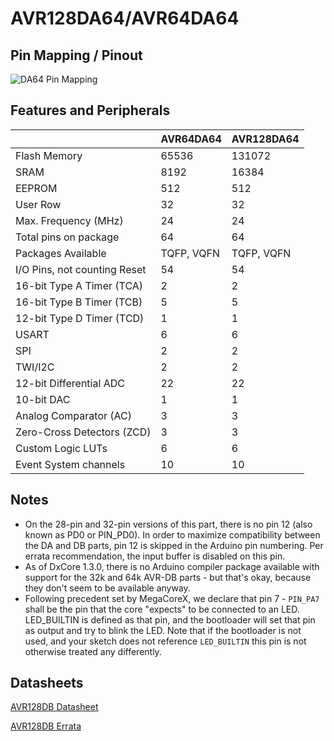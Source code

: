 # AVR128DA64/AVR64DA64
## Pin Mapping / Pinout
![DA64 Pin Mapping](DA64.png "Arduino Pin Mapping for DA64")

## Features and Peripherals
|                              | AVR64DA64  | AVR128DA64 |
|------------------------------|------------|------------|
| Flash Memory                 | 65536      | 131072     |
| SRAM                         | 8192       | 16384      |
| EEPROM                       | 512        | 512        |
| User Row                     | 32         | 32         |
| Max. Frequency (MHz)         | 24         | 24         |
| Total pins on package        | 64         | 64         |
| Packages Available           | TQFP, VQFN | TQFP, VQFN |
| I/O Pins, not counting Reset | 54         | 54         |
| 16-bit Type A Timer (TCA)    | 2          | 2          |
| 16-bit Type B Timer (TCB)    | 5          | 5          |
| 12-bit Type D Timer (TCD)    | 1          | 1          |
| USART                        | 6          | 6          |
| SPI                          | 2          | 2          |
| TWI/I2C                      | 2          | 2          |
| 12-bit Differential ADC      | 22         | 22         |
| 10-bit DAC                   | 1          | 1          |
| Analog Comparator (AC)       | 3          | 3          |
| Zero-Cross Detectors (ZCD)   | 3          | 3          |
| Custom Logic LUTs            | 6          | 6          |
| Event System channels        | 10         | 10         |

## Notes
* On the 28-pin and 32-pin versions of this part, there is no pin 12 (also known as PD0 or PIN_PD0). In order to maximize compatibility between the DA and DB parts, pin 12 is skipped in the Arduino pin numbering. Per errata recommendation, the input buffer is disabled on this pin.
* As of DxCore 1.3.0, there is no Arduino compiler package available with support for the 32k and 64k AVR-DB parts - but that's okay, because they don't seem to be available anyway.
* Following precedent set by MegaCoreX, we declare that pin 7 - `PIN_PA7` shall be the pin that the core "expects" to be connected to an LED. LED_BUILTIN is defined as that pin, and the bootloader will set that pin as output and try to blink the LED. Note that if the bootloader is not used, and your sketch does not reference `LED_BUILTIN` this pin is not otherwise treated any differently.

## Datasheets

[AVR128DB Datasheet](https://ww1.microchip.com/downloads/en/DeviceDoc/AVR128DB28-32-48-64-DataSheet-DS40002247A.pdf)

[AVR128DB Errata](https://ww1.microchip.com/downloads/en/DeviceDoc/AVR128DB28-32-48-64-SilConErrataClarif-DS80000915B.pdf)
